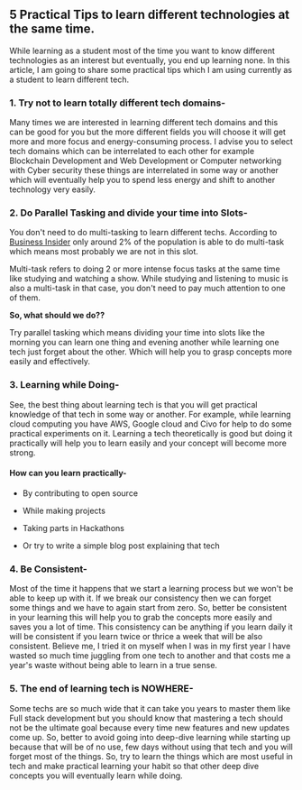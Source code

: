 ## 5 Practical Tips to learn different technologies at the same time.

While learning as a student most of the time you want to know different technologies as an interest but eventually, you end up learning none. In this article, I am going to share some practical tips which I am using currently as a student to learn different tech. 

### 1. Try not to learn totally different tech domains-
Many times we are interested in learning different tech domains and this can be good for you but the more different fields you will choose it will get more and more focus and energy-consuming process. I advise you to select tech domains which can be interrelated to each other for example Blockchain Development and Web Development or Computer networking with Cyber security these things are interrelated in some way or another which will eventually help you to spend less energy and shift to another technology very easily.

### 2. Do Parallel Tasking and divide your time into Slots-
You don't need to do multi-tasking to learn different techs. According to [Business Insider](https://www.businessinsider.in/science/health/only-2-of-people-can-actually-multitask160-160this-test-will-tell-you-if-you-are-one-of-them/articleshow/34849854.cms) only around 2% of the population is able to do multi-task which means most probably we are not in this slot. 

Multi-task refers to doing 2 or more intense focus tasks at the same time like studying and watching a show. While studying and listening to music is also a multi-task in that case, you don't need to pay much attention to one of them.

**So, what should we do??**


Try parallel tasking which means dividing your time into slots like the morning you can learn one thing and evening another while learning one tech just forget about the other. Which will help you to grasp concepts more easily and effectively.

### 3. Learning while Doing-
See, the best thing about learning tech is that you will get practical knowledge of that tech in some way or another. For example, while learning cloud computing you have AWS, Google cloud and Civo for help to do some practical experiments on it. Learning a tech theoretically is good but doing it practically will help you to learn easily and your concept will become more strong.
#### How can you learn practically-

- By contributing to open source

- While making projects
- Taking parts in Hackathons

- Or try to write a simple blog post explaining that tech

### 4. Be Consistent-
Most of the time it happens that we start a learning process but we won't be able to keep up with it. If we break our consistency then we can forget some things and we have to again start from zero. So, better be consistent in your learning this will help you to grab the concepts more easily and saves you a lot of time. This consistency can be anything if you learn daily it will be consistent if you learn twice or thrice a week that will be also consistent. Believe me, I tried it on myself when I was in my first year I have wasted so much time juggling from one tech to another and that costs me a year's waste without being able to learn in a true sense.

### 5. The end of learning tech is NOWHERE-
Some techs are so much wide that it can take you years to master them like Full stack development but you should know that mastering a tech should not be the ultimate goal because every time new features and new updates come up. So, better to avoid going into deep-dive learning while starting up because that will be of no use, few days without using that tech and you will forget most of the things. So, try to learn the things which are most useful in tech and make practical learning your habit so that other deep dive concepts you will eventually learn while doing.








